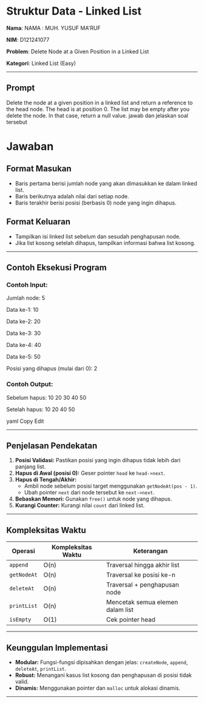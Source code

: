 #  Struktur Data - Linked List

**Nama**: NAMA : MUH. YUSUF MA'RUF

**NIM**: D121241077 

**Problem**: Delete Node at a Given Position in a Linked List 

**Kategori**: Linked List (Easy)

---

##  Prompt

Delete the node at a given position in a linked list and return a reference to the head node. The head is at position 0. The list may be empty after you delete the node. In that case, return a null value. jawab dan jelaskan soal tersebut

# Jawaban

##  Format Masukan

- Baris pertama berisi jumlah node yang akan dimasukkan ke dalam linked list.
- Baris berikutnya adalah nilai dari setiap node.
- Baris terakhir berisi posisi (berbasis 0) node yang ingin dihapus.

##  Format Keluaran

- Tampilkan isi linked list sebelum dan sesudah penghapusan node.
- Jika list kosong setelah dihapus, tampilkan informasi bahwa list kosong.

---

##  Contoh Eksekusi Program

### **Contoh Input:**

Jumlah node: 5

Data ke-1: 10

Data ke-2: 20

Data ke-3: 30

Data ke-4: 40

Data ke-5: 50

Posisi yang dihapus (mulai dari 0): 2

### **Contoh Output:**
Sebelum hapus:
10 20 30 40 50

Setelah hapus:
10 20 40 50

yaml
Copy
Edit

---

##  Penjelasan Pendekatan

1. **Posisi Validasi:** Pastikan posisi yang ingin dihapus tidak lebih dari panjang list.
2. **Hapus di Awal (posisi 0):** Geser pointer `head` ke `head->next`.
3. **Hapus di Tengah/Akhir:**
   - Ambil node sebelum posisi target menggunakan `getNodeAt(pos - 1)`.
   - Ubah pointer `next` dari node tersebut ke `next->next`.
4. **Bebaskan Memori:** Gunakan `free()` untuk node yang dihapus.
5. **Kurangi Counter:** Kurangi nilai `count` dari linked list.

---

##  Kompleksitas Waktu

| Operasi        | Kompleksitas Waktu | Keterangan                           |
|----------------|---------------------|--------------------------------------|
| `append`       | O(n)                | Traversal hingga akhir list          |
| `getNodeAt`    | O(n)                | Traversal ke posisi ke-n             |
| `deleteAt`     | O(n)                | Traversal + penghapusan node         |
| `printList`    | O(n)                | Mencetak semua elemen dalam list     |
| `isEmpty`      | O(1)                | Cek pointer head                     |

---

##  Keunggulan Implementasi

- **Modular:** Fungsi-fungsi dipisahkan dengan jelas: `createNode`, `append`, `deleteAt`, `printList`.
- **Robust:** Menangani kasus list kosong dan penghapusan di posisi tidak valid.
- **Dinamis:** Menggunakan pointer dan `malloc` untuk alokasi dinamis.

---
